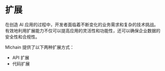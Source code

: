 # 扩展

在创造 AI 应用的过程中，开发者面临着不断变化的业务需求和复杂的技术挑战。有效地利用扩展能力不仅可以提高应用的灵活性和功能性，还可以确保企业数据的安全性和合规性。

Mlchain 提供了以下两种扩展方式：

* API 扩展
* 代码扩展
